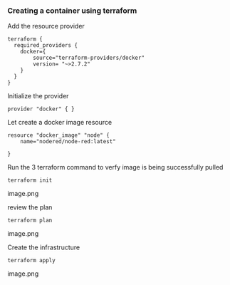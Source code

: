 ### Creating a container using terraform 

Add the resource provider 
```
terraform {
  required_providers {
    docker={
        source="terraform-providers/docker"
        version= "~>2.7.2" 
    }
  }
}
```
Initialize the provider 
```
provider "docker" { }

```
Let create a docker image resource
```
resource "docker_image" "node" {
    name="nodered/node-red:latest"
  
}
```
Run the 3 terraform command to verfy image is being successfully pulled
```
terraform init
```
image.png

 review the plan 
```
terraform plan

```
image.png

Create the infrastructure
```
terraform apply

```

image.png

